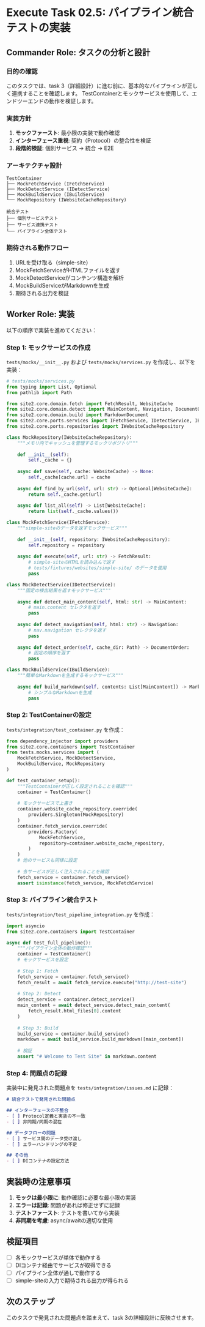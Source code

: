 # Execute Task 02.5: パイプライン統合テストの実装

## Commander Role: タスクの分析と設計

### 目的の確認
このタスクでは、task 3（詳細設計）に進む前に、基本的なパイプラインが正しく連携することを確認します。
TestContainerとモックサービスを使用して、エンドツーエンドの動作を検証します。

### 実装方針
1. **モックファースト**: 最小限の実装で動作確認
2. **インターフェース重視**: 契約（Protocol）の整合性を検証
3. **段階的検証**: 個別サービス → 統合 → E2E

### アーキテクチャ設計
```
TestContainer
├── MockFetchService (IFetchService)
├── MockDetectService (IDetectService)
├── MockBuildService (IBuildService)
└── MockRepository (IWebsiteCacheRepository)

統合テスト
├── 個別サービステスト
├── サービス連携テスト
└── パイプライン全体テスト
```

### 期待される動作フロー
1. URLを受け取る（simple-site）
2. MockFetchServiceがHTMLファイルを返す
3. MockDetectServiceがコンテンツ構造を解析
4. MockBuildServiceがMarkdownを生成
5. 期待される出力を検証

## Worker Role: 実装

以下の順序で実装を進めてください：

### Step 1: モックサービスの作成
`tests/mocks/__init__.py` および `tests/mocks/services.py` を作成し、以下を実装：

```python
# tests/mocks/services.py
from typing import List, Optional
from pathlib import Path

from site2.core.domain.fetch import FetchResult, WebsiteCache
from site2.core.domain.detect import MainContent, Navigation, DocumentOrder
from site2.core.domain.build import MarkdownDocument
from site2.core.ports.services import IFetchService, IDetectService, IBuildService
from site2.core.ports.repositories import IWebsiteCacheRepository

class MockRepository(IWebsiteCacheRepository):
    """メモリ内でキャッシュを管理するモックリポジトリ"""
    
    def __init__(self):
        self._cache = {}
    
    async def save(self, cache: WebsiteCache) -> None:
        self._cache[cache.url] = cache
    
    async def find_by_url(self, url: str) -> Optional[WebsiteCache]:
        return self._cache.get(url)
    
    async def list_all(self) -> List[WebsiteCache]:
        return list(self._cache.values())

class MockFetchService(IFetchService):
    """simple-siteのデータを返すモックサービス"""
    
    def __init__(self, repository: IWebsiteCacheRepository):
        self.repository = repository
    
    async def execute(self, url: str) -> FetchResult:
        # simple-siteのHTMLを読み込んで返す
        # tests/fixtures/websites/simple-site/ のデータを使用
        pass

class MockDetectService(IDetectService):
    """固定の検出結果を返すモックサービス"""
    
    async def detect_main_content(self, html: str) -> MainContent:
        # main.content セレクタを返す
        pass
    
    async def detect_navigation(self, html: str) -> Navigation:
        # nav.navigation セレクタを返す
        pass
    
    async def detect_order(self, cache_dir: Path) -> DocumentOrder:
        # 固定の順序を返す
        pass

class MockBuildService(IBuildService):
    """簡単なMarkdownを生成するモックサービス"""
    
    async def build_markdown(self, contents: List[MainContent]) -> MarkdownDocument:
        # シンプルなMarkdownを生成
        pass
```

### Step 2: TestContainerの設定
`tests/integration/test_container.py` を作成：

```python
from dependency_injector import providers
from site2.core.containers import TestContainer
from tests.mocks.services import (
    MockFetchService, MockDetectService, 
    MockBuildService, MockRepository
)

def test_container_setup():
    """TestContainerが正しく設定されることを確認"""
    container = TestContainer()
    
    # モックサービスで上書き
    container.website_cache_repository.override(
        providers.Singleton(MockRepository)
    )
    container.fetch_service.override(
        providers.Factory(
            MockFetchService,
            repository=container.website_cache_repository,
        )
    )
    # 他のサービスも同様に設定
    
    # 各サービスが正しく注入されることを確認
    fetch_service = container.fetch_service()
    assert isinstance(fetch_service, MockFetchService)
```

### Step 3: パイプライン統合テスト
`tests/integration/test_pipeline_integration.py` を作成：

```python
import asyncio
from site2.core.containers import TestContainer

async def test_full_pipeline():
    """パイプライン全体の動作確認"""
    container = TestContainer()
    # モックサービスを設定
    
    # Step 1: Fetch
    fetch_service = container.fetch_service()
    fetch_result = await fetch_service.execute("http://test-site")
    
    # Step 2: Detect
    detect_service = container.detect_service()
    main_content = await detect_service.detect_main_content(
        fetch_result.html_files[0].content
    )
    
    # Step 3: Build
    build_service = container.build_service()
    markdown = await build_service.build_markdown([main_content])
    
    # 検証
    assert "# Welcome to Test Site" in markdown.content
```

### Step 4: 問題点の記録
実装中に発見された問題点を `tests/integration/issues.md` に記録：

```markdown
# 統合テストで発見された問題点

## インターフェースの不整合
- [ ] Protocol定義と実装の不一致
- [ ] 非同期/同期の混在

## データフローの問題
- [ ] サービス間のデータ受け渡し
- [ ] エラーハンドリングの不足

## その他
- [ ] DIコンテナの設定方法
```

## 実装時の注意事項
1. **モックは最小限に**: 動作確認に必要な最小限の実装
2. **エラーは記録**: 問題があれば修正せずに記録
3. **テストファースト**: テストを書いてから実装
4. **非同期を考慮**: async/awaitの適切な使用

## 検証項目
- [ ] 各モックサービスが単体で動作する
- [ ] DIコンテナ経由でサービスが取得できる
- [ ] パイプライン全体が通しで動作する
- [ ] simple-siteの入力で期待される出力が得られる

## 次のステップ
このタスクで発見された問題点を踏まえて、task 3の詳細設計に反映させます。
